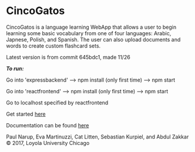 
# CincoGatos

CincoGatos is a language learning WebApp that allows a user to begin learning some basic vocabulary from one of four languages: Arabic, Japnese, Polish, and Spanish.  The user can also upload documents and words to create custom flashcard sets.

Latest version is from commit 645bdc1, made 11/26


***To run:***


Go into 'expressbackend' --> npm install (only first time) --> npm start


Go into 'reactfrontend' --> npm install (only first time) --> npm start


Go to localhost specified by reactfrontend


Get started [here](https://github.com/SebastianKurp/CincoGatos/wiki/How-to-Use-the-Program-and-Get-Started)

Documentation can be found [here](https://github.com/SebastianKurp/CincoGatos/wiki)

Paul Narup, Eva Martinuzzi, Cat Litten, Sebastian Kurpiel, and Abdul Zakkar © 2017, Loyola University Chicago
